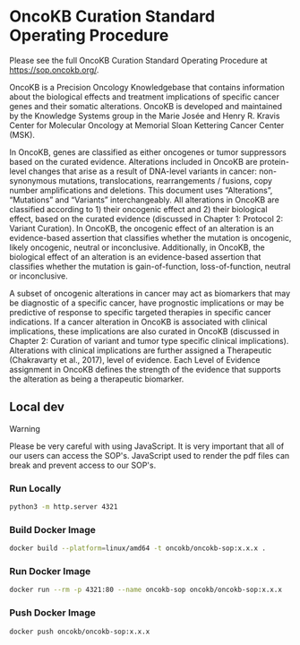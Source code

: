 # OncoKB Curation Standard Operating Procedure

Please see the full OncoKB Curation Standard Operating Procedure at https://sop.oncokb.org/.

OncoKB is a Precision Oncology Knowledgebase that contains information about the biological effects and treatment implications of specific cancer genes and their somatic alterations. OncoKB is developed and maintained by the Knowledge Systems group in the Marie Josée and Henry R. Kravis Center for Molecular Oncology at Memorial Sloan Kettering Cancer Center (MSK).

In OncoKB, genes are classified as either oncogenes or tumor suppressors based on the curated evidence. Alterations included in OncoKB are protein-level changes that arise as a result of DNA-level variants in cancer: non-synonymous mutations, translocations, rearrangements / fusions, copy number amplifications and deletions. This document uses “Alterations”, “Mutations” and “Variants” interchangeably. All alterations in OncoKB are classified according to 1) their oncogenic effect and 2) their biological effect, based on the curated evidence (discussed in Chapter 1: Protocol 2: Variant Curation). In OncoKB, the oncogenic effect of an alteration is an evidence-based assertion that classifies whether the mutation is oncogenic, likely oncogenic, neutral or inconclusive. Additionally, in OncoKB, the biological effect of an alteration is an evidence-based assertion that classifies whether the mutation is gain-of-function, loss-of-function, neutral or inconclusive.

A subset of oncogenic alterations in cancer may act as biomarkers that may be diagnostic of a specific cancer, have prognostic implications or may be predictive of response to specific targeted therapies in specific cancer indications. If a cancer alteration in OncoKB is associated with clinical implications, these implications are also curated in OncoKB (discussed in Chapter 2: Curation of variant and tumor type specific clinical implications). Alterations with clinical implications are further assigned a Therapeutic (Chakravarty et al., 2017), level of evidence. Each Level of Evidence assignment in OncoKB defines the strength of the evidence that supports the alteration as being a therapeutic biomarker.

## Local dev

> [!WARNING]
> Please be very careful with using JavaScript. It is very important that all
> of our users can access the SOP's. JavaScript used to render the pdf files
> can break and prevent access to our SOP's.

### Run Locally

```sh
python3 -m http.server 4321
```

### Build Docker Image

```sh
docker build --platform=linux/amd64 -t oncokb/oncokb-sop:x.x.x .
```

### Run Docker Image

```sh
docker run --rm -p 4321:80 --name oncokb-sop oncokb/oncokb-sop:x.x.x
```

### Push Docker Image

```sh
docker push oncokb/oncokb-sop:x.x.x
```
